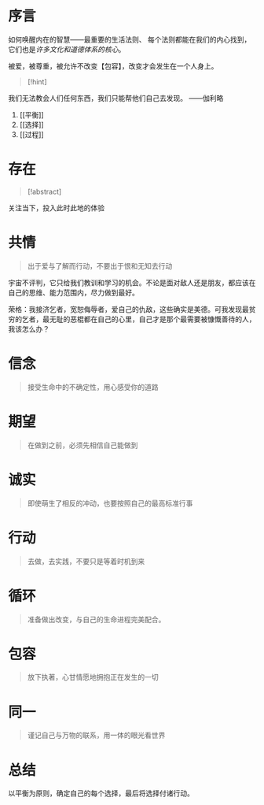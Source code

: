 # 序言
如何唤醒内在的智慧——最重要的生活法则、
每个法则都能在我们的内心找到，它们也是*许多文化和道德体系的核心*。

被爱，被尊重，被允许不改变【包容】，改变才会发生在一个人身上。
> [!hint]
> 
我们无法教会人们任何东西，我们只能帮他们自己去发现。
——伽利略

1. [[平衡]] 
2. [[选择]] 
3. [[过程]] 

# 存在
> [!abstract]
> 
关注当下，投入此时此地的体验

# 共情
>出于爱与了解而行动，不要出于恨和无知去行动

宇宙不评判，它只给我们教训和学习的机会。不论是面对敌人还是朋友，都应该在自己的思维、能力范围内，尽力做到最好。

荣格：我接济乞者，宽恕侮辱者，爱自己的仇敌，这些确实是美德。可我发现最贫穷的乞者，最无耻的恶棍都在自己的心里，自己才是那个最需要被慷慨善待的人，我该怎么办？
# 信念
>接受生命中的不确定性，用心感受你的道路

# 期望
>在做到之前，必须先相信自己能做到

# 诚实
>即使萌生了相反的冲动，也要按照自己的最高标准行事

# 行动
>去做，去实践，不要只是等着时机到来

# 循环
>准备做出改变，与自己的生命进程完美配合。

# 包容
>放下执著，心甘情愿地拥抱正在发生的一切


# 同一
>谨记自己与万物的联系，用一体的眼光看世界


# 总结
以平衡为原则，确定自己的每个选择，最后将选择付诸行动。